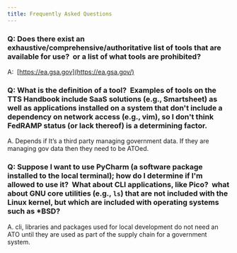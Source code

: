 ```yaml
---
title: Frequently Asked Questions
---
```

### Q: Does there exist an exhaustive/comprehensive/authoritative list of tools that are available for use?  or a list of what tools are prohibited?

A:  [https://ea.gsa.gov](https://ea.gsa.gov/)

### Q: What is the definition of a tool?  Examples of tools on the TTS Handbook include SaaS solutions (e.g., Smartsheet) as well as applications installed on a system that don't include a dependency on network access (e.g., vim), so I don't think FedRAMP status (or lack thereof) is a determining factor.

A. Depends if It’s a third party managing government data. If they are managing gov data then they need to be ATOed.

### Q: Suppose I want to use PyCharm (a software package installed to the local terminal); how do I determine if I'm allowed to use it?  What about CLI applications, like Pico?  what about GNU core utilities (e.g., `ls`) that are not included with the Linux kernel, but which are included with operating systems such as *BSD?

A. cli, libraries and packages used for local development do not need an ATO until they are used as part of the supply chain for a government system.